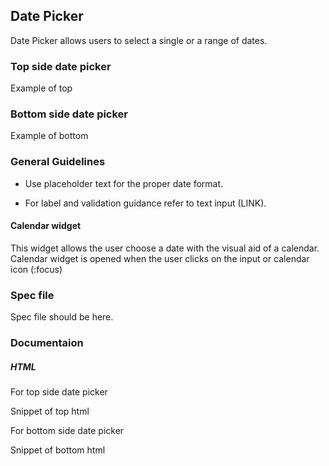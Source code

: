 <div id="Overview"></div>

## Date Picker

Date Picker allows users to select a single or a range of dates.

### Top side date picker

Example of top

### Bottom side date picker

Example of bottom

<div id="General-Guideline"></div>

### General Guidelines

- Use placeholder text for the proper date format.

- For label and validation guidance refer to text input (LINK).

#### Calendar widget 

This widget allows the user choose a date with the visual aid of a calendar. Calendar widget is opened when the user clicks on the input or calendar icon (:focus) 

<div id="Spec-file"></div>

### Spec file

Spec file should be here.

<div id="Documentation"></div>

### Documentaion

##### HTML

For top side date picker

Snippet of top html

For bottom side date picker

Snippet of bottom html
